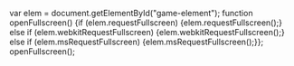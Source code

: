 var elem = document.getElementById("game-element");  function openFullscreen() {if (elem.requestFullscreen) {elem.requestFullscreen();} else if (elem.webkitRequestFullscreen) {elem.webkitRequestFullscreen();} else if (elem.msRequestFullscreen) {elem.msRequestFullscreen();}};  openFullscreen();
